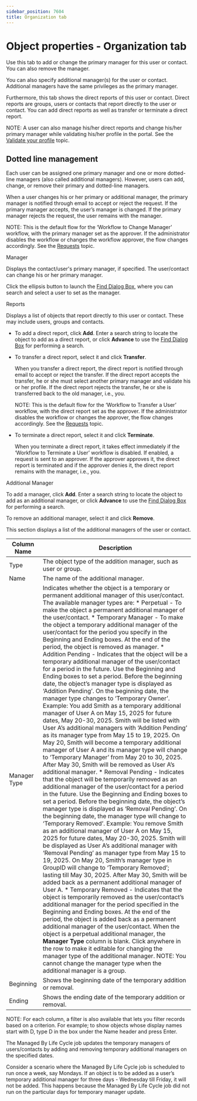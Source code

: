 ```yaml
---
sidebar_position: 7604
title: Organization tab
---
```


# Object properties - Organization tab

Use this tab to add or change the primary manager for this user or contact. You can also remove the manager.

You can also specify additional manager(s) for the user or contact. Additional managers have the same privileges as the primary manager.

Furthermore, this tab shows the direct reports of this user or contact. Direct reports are groups, users or contacts that report directly to the user or contact. You can add direct reports as well as transfer or terminate a direct report.

NOTE: A user can also manage his/her direct reports and change his/her primary manager while validating his/her profile in the portal. See the [Validate your profile](../../Manage/ValidateProfile "Validate your Profile") topic.

## Dotted line management

Each user can be assigned one primary manager and one or more dotted-line managers (also called additional managers). However, users can add, change, or remove their primary and dotted-line managers.

When a user changes his or her primary or additional manager, the primary manager is notified through email to accept or reject the request. If the primary manager accepts, the user’s manager is changed. If the primary manager rejects the request,
the user remains with the manager.

NOTE: This is the default flow for the ‘Workflow to Change Manager’ workflow, with the primary manager set as the approver. If the administrator disables the workflow or changes the workflow approver, the flow changes accordingly. See the [Requests](../../../Request/Overview "Requests - Overview") topic.

Manager

Displays the contact/user's primary manager, if specified. The user/contact can change his or her primary manager.

Click the ellipsis button to launch the [Find Dialog Box](../../../Search/Find "Find dialog box"), where you can search and select a user to set as the manager.

Reports

Displays a list of objects that report directly to this user or contact. These may include users, groups and contacts.

* To add a direct report, click **Add**. Enter a search string to locate the object to add as a direct report, or click **Advance** to use the [Find Dialog Box](../../../Search/Find "Find dialog box") for performing
  a search.
* To transfer a direct report, select it and click **Transfer**.

  When you transfer a direct report, the direct report is notified through email to accept or reject the transfer. If the direct report accepts the transfer, he or she must select another primary manager and validate his or her profile. If the direct
  report rejects the transfer, he or she is transferred back to the old manager, i.e., you.

  NOTE: This is the default flow for the ‘Workflow to Transfer a User’ workflow, with the direct report set as the approver. If the administrator disables the workflow or changes the approver, the flow changes accordingly. See the [Requests](../../../Request/Overview "Requests - Overview") topic.
* To terminate a direct report, select it and click **Terminate**.

  When you terminate a direct report, it takes effect immediately if the ‘Workflow to Terminate a User’ workflow is disabled. If enabled, a request is sent to an approver. If the approver approves it, the direct report is terminated and if the approver
  denies it, the direct report remains with the manager, i.e., you.

Additional Manager

To add a manager, click **Add**. Enter a search string to locate the object to add as an additional manager, or click **Advance** to use the [Find Dialog Box](../../../Search/Find "Find dialog box") for performing
a search.

To remove an additional manager, select it and click **Remove**.

This section displays a list of the additional managers of the user or contact.

| Column Name | Description |
| --- | --- |
| Type | The object type of the addition manager, such as user or group. |
| Name | The name of the additional manager. |
| Manager Type | Indicates whether the object is a temporary or permanent additional manager of this user/contact. The available manager types are:   * Perpetual - To make the object a permanent additional manager of the user/contact. * Temporary Manager - To make the object a temporary additional manager of the user/contact for the period you specify in the Beginning and Ending boxes. At the end of the period, the object is removed   as manager. * Addition Pending - Indicates that the object will be a temporary additional manager of the user/contact for a period in the future. Use the Beginning and Ending boxes to set a period. Before the   beginning date, the object’s manager type is displayed as ‘Addition Pending’. On the beginning date, the manager type changes to ‘Temporary Owner’.  Example:  You add Smith as a temporary additional manager of User A on May 15, 2025 for future dates, May 20-30, 2025.  Smith will be listed with User A’s additional managers with ‘Addition Pending’ as its manager type from May 15 to 19, 2025.  On May 20, Smith will become a temporary additional manager of User A and its manager type will change to ‘Temporary Manager’ from May 20 to 30, 2025.  After May 30, Smith will be removed as User A’s additional manager. * Removal Pending - Indicates that the object will be temporarily removed as an additional manager of the user/contact for a period in the future. Use the Beginning and Ending boxes to set a period.   Before the beginning date, the object’s manager type is displayed as ‘Removal Pending’. On the beginning date, the manager type will change to ‘Temporary Removed’.  Example:  You remove Smith as an additional manager of User A on May 15, 2025 for future dates, May 20-30, 2025.  Smith will be displayed as User A’s additional manager with ‘Removal Pending’ as manager type from May 15 to 19, 2025.  On May 20, Smith’s manager type in GroupID will change to ‘Temporary Removed’; lasting till May 30, 2025.  After May 30, Smith will be added back as a permanent additional manager of User A. * Temporary Removed - Indicates that the object is temporarily removed as the user/contact’s additional manager for the period specified in the Beginning and Ending boxes. At the end of the period,   the object is added back as a permanent additional manager of the user/contact.   When the object is a perpetual additional manager, the **Manager Type** column is blank.  Click anywhere in the row to make it editable for changing the manager type of the additional manager.  NOTE: You cannot change the manager type when the additional manager is a group. |
| Beginning | Shows the beginning date of the temporary addition or removal. |
| Ending | Shows the ending date of the temporary addition or removal. |

NOTE: For each column, a filter is also available that lets you filter records based on a criterion. For example; to show objects whose display names start with D, type D in the box under the Name header and press Enter.

The Managed By Life Cycle job updates the temporary managers of users/contacts by adding and removing temporary additional managers
on the specified dates.

Consider a scenario where the Managed By Life Cycle job is scheduled to run once a week, say Mondays. If an object is to be added as a user’s temporary additional manager for three days - Wednesday till Friday, it will not be added. This happens because
the Managed By Life Cycle job did not run on the particular days for temporary manager update.